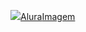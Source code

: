 ![]()![](https://img.shields.io/badge/JavaScript-323330?style=for-the-badge&logo=javascript&logoColor=F7DF1E)[Alura](https://www.alura.com.br)[Imagem](link-do-site)
